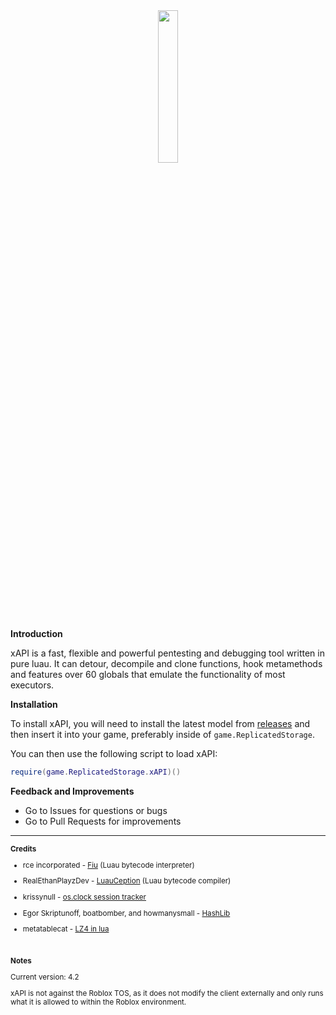 <div align="center">
  <img src="https://github.com/3skue/xAPI4/assets/142699644/f7a7bc99-4ac6-454c-adc4-9e544ccd4f6b" width="25%">
</div>

**Introduction**

xAPI is a fast, flexible and powerful pentesting and debugging tool written in pure luau.
It can detour, decompile and clone functions, hook metamethods and features over 60 globals that emulate the functionality of most executors.

**Installation**

To install xAPI, you will need to install the latest model from [releases](https://github.com/3skue/xAPI4/releases) and then insert it into your game, preferably inside of `game.ReplicatedStorage`.

You can then use the following script to load xAPI:
```lua
require(game.ReplicatedStorage.xAPI)()
```

**Feedback and Improvements**
- Go to Issues for questions or bugs
- Go to Pull Requests for improvements

---

<sub>

**Credits**
- rce incorporated - [Fiu](https://github.com/rce-incorporated/Fiu) (Luau bytecode interpreter)
- RealEthanPlayzDev - [LuauCeption](https://github.com/RealEthanPlayzDev/LuauCeption) (Luau bytecode compiler)
- krissynull - [os.clock session tracker](https://devforum.roblox.com/t/a-way-to-track-players-across-accounts/1819654)
- Egor Skriptunoff, boatbomber, and howmanysmall - [HashLib](https://devforum.roblox.com/t/hashlib-cryptographic-hashes-in-pure-lua/416732)
- metatablecat - [LZ4 in lua](https://gist.github.com/metatablecat/92345df2fd6d450da288c28272555faf#gistcomment-4849086)

  </br>

**Notes**

  Current version: 4.2
  
  xAPI is not against the Roblox TOS, as it does not modify the client externally and only runs what it is allowed to within the Roblox environment.
</sub>
